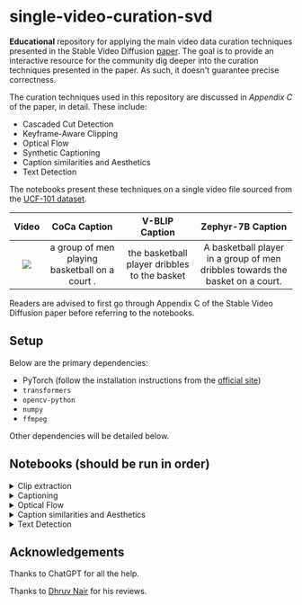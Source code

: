 # single-video-curation-svd

**Educational** repository for applying the main video data curation techniques presented in the Stable Video Diffusion [paper](https://arxiv.org/abs/2311.15127). The goal is to provide an interactive resource for the community dig deeper into the curation techniques presented in the paper. As such, it doesn't guarantee precise correctness. 

The curation techniques used in this repository are discussed in _Appendix C_ of the paper, in detail. These include:

* Cascaded Cut Detection
* Keyframe-Aware Clipping
* Optical Flow
* Synthetic Captioning
* Caption similarities and Aesthetics
* Text Detection

The notebooks present these techniques on a single video file sourced from the [UCF-101 dataset](https://www.crcv.ucf.edu/data/UCF101.php). 

| **Video** | **CoCa Caption** | **V-BLIP Caption** | **Zephyr-7B Caption** |
|:------------:|:-----:|:------------:|:-----:|
|  ![](https://huggingface.co/datasets/sayakpaul/sample-datasets/resolve/main/Basketball.gif) |  a group of men playing basketball on a court .  | the basketball player dribbles to the basket | A basketball player in a group of men dribbles towards the basket on a court. |

Readers are advised to first go through Appendix C of the Stable Video Diffusion paper before referring to the notebooks.

## Setup 

Below are the primary dependencies:

* PyTorch (follow the installation instructions from the [official site](https://pytorch.org/))
* `transformers`
* `opencv-python`
* `numpy`
* `ffmpeg`

Other dependencies will be detailed below.

## Notebooks (should be run in order)

<details>
<summary>Clip extraction</summary>

Refer to the `video_preprocessing_clip_extraction.ipynb` notebook for this. You'd need to install the `scenedetect` library from here: https://github.com/Breakthrough/PySceneDetect. This shows both cascaded cut detection and keyframe-aware clipping. At the end of the notebook, you should expect to see different clips extracted from the provided video.

</details>

<details>
<summary>Captioning</summary>

`video_preprocessing_captioning.ipynb` presents synthetic captioning from a single video clip. 

This uses three models:

* CoCa (relies on `open_clip`)
* V-BLIP (relies on [EILEV](https://github.com/yukw777/EILEV))
* Zephyr-7B (relies on `transformers`)

We had to apply some corrections to `eilev` to make it work. The correction patch can be found [here](./correction_patches/corrections_eilev.patch).

</details>

<details>
<summary>Optical Flow</summary>

`video_preprocessing_optical_flow_score.ipynb` notebook shows the optical flow score computation only using the Farneback algorithm. It doesn't, however, show [RAFT](https://arxiv.org/abs/2003.12039).

</details>

<details>
<summary>Caption similarities and Aesthetics</summary>

This is straightforward and is implemented in the `video_preprocessing_similarity_aesthetics.ipynb` notebook.

</details>

<details>
<summary>Text Detection</summary>

Refer to the `video_preprocessing_text_detection.ipynb` notebook for this. We use a wrapper library called `craft_text_detector` ([repository](https://github.com/fcakyon/craft-text-detector)) for this as it provides a handy package around the CRAFT text detection model. However, to make it work, we had to do some changes. The patch can be found [here](./correction_patches/corrections_craft.patch).

</details>

## Acknowledgements

Thanks to ChatGPT for all the help.

Thanks to [Dhruv Nair](https://github.com/DN6) for his reviews. 
